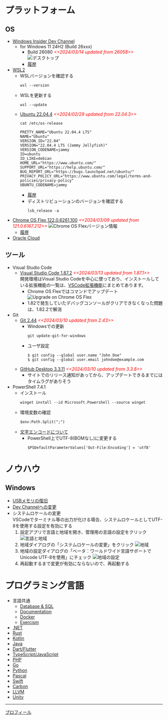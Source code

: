 #  プラットフォーム
## OS
- [Windows Insider Dev Channel](https://aka.ms/DevLatest)
  - for Windows 11 24H2 (Build 26xxx)
    - Build 26080 <span style="color: red;">*<<2024/03/14 updated from 26058>>*</span>
      ![デスクトップ](./images/Windows/20240314_Windows11_Build26080.png)
    - [履歴](./windows/history.md)
- [WSL2](https://learn.microsoft.com/ja-jp/windows/wsl/install)
  - WSLバージョンを確認する
    ```
    wsl --version
    ```
  - WSLを更新する
    ```
    wsl --update
    ``` 
  - [Ubuntu 22.04.4](https://www.releases.ubuntu.com/jammy/) <span style="color: red;">*<<2024/02/29 updated from 22.04.3>>*</span>
    ```
    cat /etc/os-release
    ```
    ```
    PRETTY_NAME="Ubuntu 22.04.4 LTS"
    NAME="Ubuntu"
    VERSION_ID="22.04"
    VERSION="22.04.4 LTS (Jammy Jellyfish)"
    VERSION_CODENAME=jammy
    ID=ubuntu
    ID_LIKE=debian
    HOME_URL="https://www.ubuntu.com/"
    SUPPORT_URL="https://help.ubuntu.com/"
    BUG_REPORT_URL="https://bugs.launchpad.net/ubuntu/"
    PRIVACY_POLICY_URL="https://www.ubuntu.com/legal/terms-and-policies/privacy-policy"
    UBUNTU_CODENAME=jammy
    ```
    - [履歴](./wsl/history.md)
    - ディストリビューションのバージョンを確認する
      ```
      lsb_release -a
      ```
- [Chrome OS Flex 122.0.6261.100](https://chromereleases.googleblog.com/search/label/ChromeOS%20Flex) <span style="color: red;">*<<2024/03/09 updated from 121.0.6167.212>>*</span>
  ![Chrome OS Flexバージョン情報](./images/Chrome/20240309_Chrome_OS_Flex_122.0.6261.100.png)
  - [履歴](./chrome/history.md)
- [Oracle Cloud](https://github.com/Tatsukiyoshi/Weekend_Programming/wiki/OracleCloud)

## ツール
- Visual Studio Code
  - [Visual Studio Code 1.87.2](https://code.visualstudio.com/) <span style="color: red;">*<<2024/03/13 updated from 1.87.1>>*</span> <BR />
    開発環境はVisual Studio Codeを中心に使っており、インストールしている拡張機能の一覧は、[VSCode拡張機能](_sub/vscodeExtensions.md)にまとめてあります。<BR />
    - Chrome OS Flexではコマンドでアップデート
      ![Upgrade on Chrome OS Flex](./images/Chrome/20240119_code_1.85.2.png)
    - 1.82で発生していたデバッグコンソールがクリアできなくなった問題は、1.82.2で解消
- Git
  - [Git 2.44](https://git-scm.com/download) <span style="color: red;">*<<2024/03/10 updated from 2.43>>*</span>
    - Windowsでの更新
      ```
      git update-git-for-windows
      ```
    - ユーザ設定
      ```
      $ git config --global user.name "John Doe"
      $ git config --global user.email johndoe@example.com
      ```
  - [GitHub Desktop 3.3.11](https://desktop.github.com/release-notes/) <span style="color: red;">*<<2024/03/10 updated from 3.3.8>>*</span>
    - サイトでのリリース通知があってから、アップデートできるまでにはタイムラグがありそう
- PowerShell 7.4.1
  - インストール
    ```
    winget install --id Microsoft.Powershell --source winget
    ```
  - 環境変数の確認
    ```shell
    $env:Path.Split(";")
    ```
  - [文字エンコードについて](https://learn.microsoft.com/ja-jp/powershell/module/microsoft.powershell.core/about/about_character_encoding?view=powershell-7.3)
    - PowerShell上でUTF-8(BOMなし)に変更する
      ```shell
      $PSDefaultParameterValues['Out-File:Encoding'] = 'utf8'
      ```

#  ノウハウ
## Windows
  - [USBメモリの復旧](https://jp.easeus.com/partition-manager/fix-usb-drive-incorrect-size.html)
  - [Dev Channelへの変更](https://mitomoha.hatenablog.com/entry/2023/08/11/010623)
  - システムロケールの変更 <BR>
    VSCodeでターミナル等の出力が化ける場合、システムロケールとしてUTF-8を使用する設定を有効にする
    1.  設定アプリで言語と地域を開き、管理用の言語の設定をクリック
        ![言語と地域](./images/Windows/20230921_SystemLocale1.png)
    1.  地域ダイアログの「システムロケールの変更」をクリック
        ![地域](./images/Windows/20230921_SystemLocale2.png)
    1.  地域の設定ダイアログの「ベータ：ワールドワイド言語サポートでUnicode UTF-8を使用」にチェック
        ![地域の設定](./images/Windows/20230921_SystemLocale3.png)
    1.  再起動するまで変更が有効にならないので、再起動する

#  プログラミング言語
- 言語共通
  - [Database & SQL](https://github.com/Tatsukiyoshi/Weekend_Programming/wiki/Database)
  - [Documentation](https://github.com/Tatsukiyoshi/Weekend_Programming/wiki/Documentation)
  - [Docker](https://github.com/Tatsukiyoshi/Weekend_Programming/wiki/Docker)
  - [Exercism](https://github.com/Tatsukiyoshi/Weekend_Programming/wiki/Exercism)
- [.NET](https://github.com/Tatsukiyoshi/Weekend_Programming/wiki/.NET)
- [Rust](https://github.com/Tatsukiyoshi/Weekend_Programming/wiki/Rust)
- [Kotlin](https://github.com/Tatsukiyoshi/Weekend_Programming/wiki/Kotlin)
- [Java](https://github.com/Tatsukiyoshi/Weekend_Programming/wiki/Java)
- [Dart/Flutter](https://github.com/Tatsukiyoshi/Weekend_Programming/wiki/Flutter)
- [TypeScript/JavaScript](https://github.com/Tatsukiyoshi/Weekend_Programming/wiki/TypeScript)
- [PHP](https://github.com/Tatsukiyoshi/Weekend_Programming/wiki/Php)
- [Go](https://github.com/Tatsukiyoshi/Weekend_Programming/wiki/Go)
- [Python](https://github.com/Tatsukiyoshi/Weekend_Programming/wiki/Python)
- [Pascal](https://github.com/Tatsukiyoshi/Weekend_Programming/wiki/Others#pascal)
- [Swift](https://github.com/Tatsukiyoshi/Weekend_Programming/wiki/Others#swift)
- [Carbon](https://github.com/Tatsukiyoshi/Weekend_Programming/wiki/Carbon)
- [LLVM](https://github.com/Tatsukiyoshi/Weekend_Programming/wiki/Others#llvm)
- [Unity](https://github.com/Tatsukiyoshi/Weekend_Programming/wiki/Unity)

---
[プロフィール](_sub/Profile.md)
